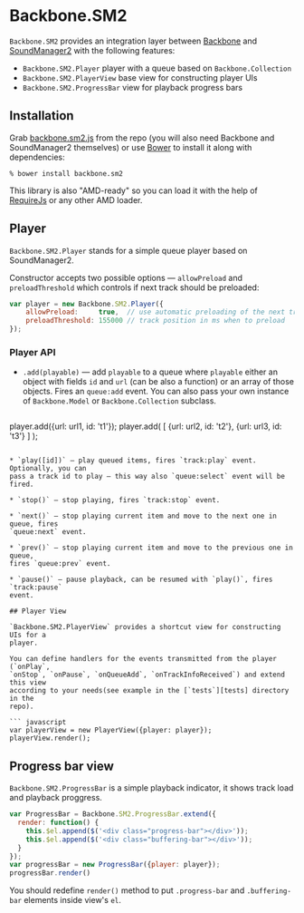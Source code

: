 Backbone.SM2
============

`Backbone.SM2` provides an integration layer between [Backbone][backbone] and
[SoundManager2][soundmanager2] with the following features:

* `Backbone.SM2.Player` player with a queue based on `Backbone.Collection`
* `Backbone.SM2.PlayerView` base view for constructing player UIs
* `Backbone.SM2.ProgressBar` view for playback progress bars

## Installation

Grab [backbone.sm2.js][builtjs] from the repo (you will also need Backbone and
SoundManager2 themselves) or use [Bower][bower] to install it along with
dependencies:

```
% bower install backbone.sm2
```

This library is also "AMD-ready" so you can load it with the help of [RequireJs][requirejs]
or any other AMD loader.

## Player

`Backbone.SM2.Player` stands for a simple queue player based on SoundManager2.

Constructor accepts two possible options — `allowPreload` and `preloadThreshold`
which controls if next track should be preloaded:

``` javascript
var player = new Backbone.SM2.Player({
    allowPreload:     true,  // use automatic preloading of the next track
    preloadThreshold: 155000 // track position in ms when to preload
});
```

### Player API

* `.add(playable)` — add `playable` to a queue where `playable` either an object
  with fields `id` and `url` (can be also a function) or an array of those
  objects. Fires an `queue:add` event. You can also pass your own instance of
  `Backbone.Model` or `Backbone.Collection` subclass.

  ``` javascript
player.add({url: url1, id: 't1'});
player.add(
    [
        {url: url2, id: 't2'},
        {url: url3, id: 't3'}
    ]
);
  ```

* `play([id])` — play queued items, fires `track:play` event. Optionally, you can
  pass a track id to play — this way also `queue:select` event will be fired.

* `stop()` — stop playing, fires `track:stop` event.

* `next()` — stop playing current item and move to the next one in queue, fires
  `queue:next` event.

* `prev()` — stop playing current item and move to the previous one in queue,
  fires `queue:prev` event.

* `pause()` — pause playback, can be resumed with `play()`, fires `track:pause`
  event.

## Player View

`Backbone.SM2.PlayerView` provides a shortcut view for constructing UIs for a
player.

You can define handlers for the events transmitted from the player (`onPlay`,
`onStop`, `onPause`, `onQueueAdd`, `onTrackInfoReceived`) and extend this view
according to your needs(see example in the [`tests`][tests] directory in the
repo).

``` javascript
var playerView = new PlayerView({player: player});
playerView.render();
```

## Progress bar view

`Backbone.SM2.ProgressBar` is a simple playback indicator, it shows track load
and playback proggress.

``` javascript
var ProgressBar = Backbone.SM2.ProgressBar.extend({
  render: function() {
    this.$el.append($('<div class="progress-bar"></div>'));
    this.$el.append($('<div class="buffering-bar"></div>'));
  }
});
var progressBar = new ProgressBar({player: player});
progressBar.render()
```

You should redefine `render()` method to put `.progress-bar` and
`.buffering-bar` elements inside view's `el`.

[soundmanager2]: http://www.schillmania.com/projects/soundmanager2/
[backbone]: http://backbonejs.org/
[builtjs]: https://raw.github.com/dreamindustries/backbone.sm2/master/backbone.sm2.js
[bower]: http://twitter.github.com/bower/
[tests]: https://github.com/dreamindustries/backbone.sm2/blob/master/tests/index.html
[requirejs]: http://requirejs.org
